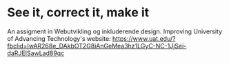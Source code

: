 # See it, correct it, make it
 An assigment in Webutvikling og inkluderende design.
 Improving University of Advancing Technology's website:
 https://www.uat.edu/?fbclid=IwAR268e_DAkbOT2G8iAnGeMea3hz1LGyC-NC-1JjSei-daRJEISawLad89qc

